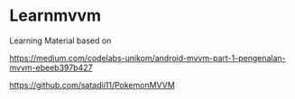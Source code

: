 # Learnmvvm

Learning Material based on 

https://medium.com/codelabs-unikom/android-mvvm-part-1-pengenalan-mvvm-ebeeb397b427

https://github.com/satadii11/PokemonMVVM

